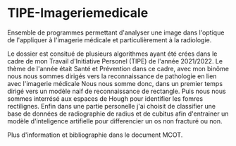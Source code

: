 # TIPE-Imageriemedicale
Ensemble de programmes permettant d'analyser une image dans l'optique de l'appliquer à l'imagerie médicale et particulièrement à la radiologie.

Le dossier est consitué de plusieurs algorithmes ayant été crées dans le cadre de mon Travail d'Initiative Personel (TIPE) de l'année 2021/2022.
Le thème de l'année était Santé et Prévention dans ce cadre, avec mon binôme nous nous sommes dirigés vers la reconnaissance de pathologie en lien avec l'imagerie médicale
Nous nous somme donc, dans un premier temps dirigé vers un modèle naif de reconnaissance de rectangle.
Puis nous nous sommes interrésé aux espaces de Hough pour identifier les fomres rectilignes.
Enfin dans une partie personelle j'ai choisit de classifier une base de données de radiographie de radius et de cubitus afin d'entrainer un modèle d'inteligence artifielle pour differencier un os non fracturé ou non.

Plus d'information et bibliographie dans le document MCOT.
